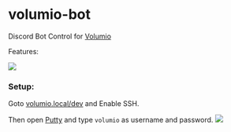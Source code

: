# volumio-bot

Discord Bot Control
for [Volumio](https://volumio.org/)

Features:

![](https://screen.rexum.space/ypNAy2ZJYo.png?key=nt4CDbujrfXrPo)

### Setup:

Goto [volumio.local/dev](http://volumio.local/dev/) and Enable SSH.

Then open [Putty](https://putty.org/) and type `volumio` as username and password.
![](https://screen.rexjohannes.space/W1kMjsTkeD.png?key=YnET6duo5HttuE)
